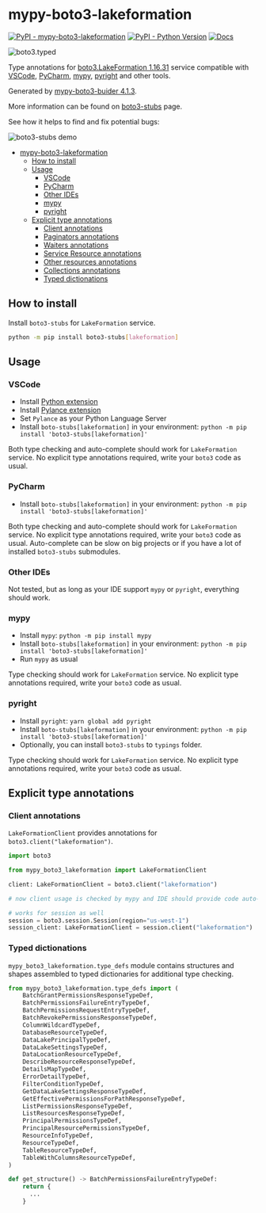 # mypy-boto3-lakeformation

[![PyPI - mypy-boto3-lakeformation](https://img.shields.io/pypi/v/mypy-boto3-lakeformation.svg?color=blue)](https://pypi.org/project/mypy-boto3-lakeformation)
[![PyPI - Python Version](https://img.shields.io/pypi/pyversions/mypy-boto3-lakeformation.svg?color=blue)](https://pypi.org/project/mypy-boto3-lakeformation)
[![Docs](https://img.shields.io/readthedocs/mypy-boto3-builder.svg?color=blue)](https://mypy-boto3-builder.readthedocs.io/)

![boto3.typed](https://github.com/vemel/mypy_boto3_builder/raw/master/logo.png)

Type annotations for
[boto3.LakeFormation 1.16.31](https://boto3.amazonaws.com/v1/documentation/api/1.16.31/reference/services/lakeformation.html#LakeFormation) service
compatible with
[VSCode](https://code.visualstudio.com/),
[PyCharm](https://www.jetbrains.com/pycharm/),
[mypy](https://github.com/python/mypy),
[pyright](https://github.com/microsoft/pyright)
and other tools.

Generated by [mypy-boto3-buider 4.1.3](https://github.com/vemel/mypy_boto3_builder).

More information can be found on [boto3-stubs](https://pypi.org/project/boto3-stubs/) page.

See how it helps to find and fix potential bugs:

![boto3-stubs demo](https://github.com/vemel/mypy_boto3_builder/raw/master/demo.gif)

- [mypy-boto3-lakeformation](#mypy-boto3-lakeformation)
  - [How to install](#how-to-install)
  - [Usage](#usage)
    - [VSCode](#vscode)
    - [PyCharm](#pycharm)
    - [Other IDEs](#other-ides)
    - [mypy](#mypy)
    - [pyright](#pyright)
  - [Explicit type annotations](#explicit-type-annotations)
    - [Client annotations](#client-annotations)
    - [Paginators annotations](#paginators-annotations)
    - [Waiters annotations](#waiters-annotations)
    - [Service Resource annotations](#service-resource-annotations)
    - [Other resources annotations](#other-resources-annotations)
    - [Collections annotations](#collections-annotations)
    - [Typed dictionations](#typed-dictionations)

## How to install

Install `boto3-stubs` for `LakeFormation` service.

```bash
python -m pip install boto3-stubs[lakeformation]
```

## Usage

### VSCode

- Install [Python extension](https://marketplace.visualstudio.com/items?itemName=ms-python.python)
- Install [Pylance extension](https://marketplace.visualstudio.com/items?itemName=ms-python.vscode-pylance)
- Set `Pylance` as your Python Language Server
- Install `boto-stubs[lakeformation]` in your environment: `python -m pip install 'boto3-stubs[lakeformation]'`

Both type checking and auto-complete should work for `LakeFormation` service.
No explicit type annotations required, write your `boto3` code as usual.

### PyCharm

- Install `boto-stubs[lakeformation]` in your environment: `python -m pip install 'boto3-stubs[lakeformation]'`

Both type checking and auto-complete should work for `LakeFormation` service.
No explicit type annotations required, write your `boto3` code as usual.
Auto-complete can be slow on big projects or if you have a lot of installed `boto3-stubs` submodules.

### Other IDEs

Not tested, but as long as your IDE support `mypy` or `pyright`, everything should work.

### mypy

- Install `mypy`: `python -m pip install mypy`
- Install `boto-stubs[lakeformation]` in your environment: `python -m pip install 'boto3-stubs[lakeformation]'`
- Run `mypy` as usual

Type checking should work for `LakeFormation` service.
No explicit type annotations required, write your `boto3` code as usual.

### pyright

- Install `pyright`: `yarn global add pyright`
- Install `boto-stubs[lakeformation]` in your environment: `python -m pip install 'boto3-stubs[lakeformation]'`
- Optionally, you can install `boto3-stubs` to `typings` folder.

Type checking should work for `LakeFormation` service.
No explicit type annotations required, write your `boto3` code as usual.

## Explicit type annotations

### Client annotations

`LakeFormationClient` provides annotations for `boto3.client("lakeformation")`.

```python
import boto3

from mypy_boto3_lakeformation import LakeFormationClient

client: LakeFormationClient = boto3.client("lakeformation")

# now client usage is checked by mypy and IDE should provide code auto-complete

# works for session as well
session = boto3.session.Session(region="us-west-1")
session_client: LakeFormationClient = session.client("lakeformation")
```








### Typed dictionations

`mypy_boto3_lakeformation.type_defs` module contains structures and shapes assembled
to typed dictionaries for additional type checking.

```python
from mypy_boto3_lakeformation.type_defs import (
    BatchGrantPermissionsResponseTypeDef,
    BatchPermissionsFailureEntryTypeDef,
    BatchPermissionsRequestEntryTypeDef,
    BatchRevokePermissionsResponseTypeDef,
    ColumnWildcardTypeDef,
    DatabaseResourceTypeDef,
    DataLakePrincipalTypeDef,
    DataLakeSettingsTypeDef,
    DataLocationResourceTypeDef,
    DescribeResourceResponseTypeDef,
    DetailsMapTypeDef,
    ErrorDetailTypeDef,
    FilterConditionTypeDef,
    GetDataLakeSettingsResponseTypeDef,
    GetEffectivePermissionsForPathResponseTypeDef,
    ListPermissionsResponseTypeDef,
    ListResourcesResponseTypeDef,
    PrincipalPermissionsTypeDef,
    PrincipalResourcePermissionsTypeDef,
    ResourceInfoTypeDef,
    ResourceTypeDef,
    TableResourceTypeDef,
    TableWithColumnsResourceTypeDef,
)

def get_structure() -> BatchPermissionsFailureEntryTypeDef:
    return {
      ...
    }
```
